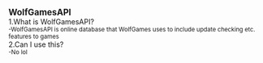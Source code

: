 <big><b>WolfGamesAPI</b></big>
<br>
1.What is WolfGamesAPI?
<br>
<small>-WolfGamesAPI is online database that WolfGames uses to include update checking etc. features to games</small>
<br>
2.Can I use this?
<br>
<small>-No lol</small>
